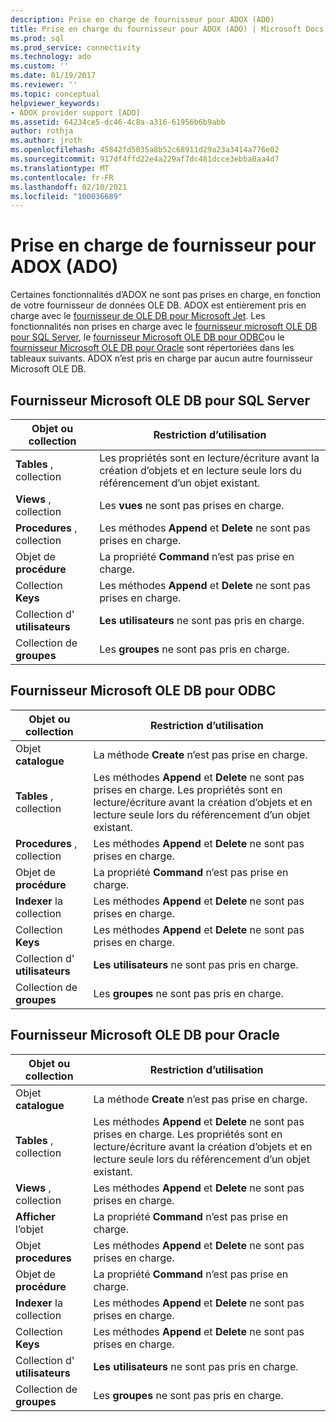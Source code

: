 ```yaml
---
description: Prise en charge de fournisseur pour ADOX (ADO)
title: Prise en charge du fournisseur pour ADOX (ADO) | Microsoft Docs
ms.prod: sql
ms.prod_service: connectivity
ms.technology: ado
ms.custom: ''
ms.date: 01/19/2017
ms.reviewer: ''
ms.topic: conceptual
helpviewer_keywords:
- ADOX provider support [ADO]
ms.assetid: 64234ce5-dc46-4c8a-a316-61956b6b9abb
author: rothja
ms.author: jroth
ms.openlocfilehash: 45842fd5035a8b52c68911d29a23a3414a776e02
ms.sourcegitcommit: 917df4ffd22e4a229af7dc481dcce3ebba0aa4d7
ms.translationtype: MT
ms.contentlocale: fr-FR
ms.lasthandoff: 02/10/2021
ms.locfileid: "100036689"
---
```

# <a name="provider-support-for-adox-ado"></a>Prise en charge de fournisseur pour ADOX (ADO)
Certaines fonctionnalités d’ADOX ne sont pas prises en charge, en fonction de votre fournisseur de données OLE DB. ADOX est entièrement pris en charge avec le [fournisseur de OLE DB pour Microsoft Jet](../appendixes/microsoft-ole-db-provider-for-microsoft-jet.md). Les fonctionnalités non prises en charge avec le [fournisseur microsoft OLE DB pour SQL Server](../appendixes/microsoft-ole-db-provider-for-sql-server.md), le [fournisseur Microsoft OLE DB pour ODBC](../appendixes/microsoft-ole-db-provider-for-odbc.md)ou le [fournisseur Microsoft OLE DB pour Oracle](../appendixes/microsoft-ole-db-provider-for-oracle.md) sont répertoriées dans les tableaux suivants. ADOX n’est pris en charge par aucun autre fournisseur Microsoft OLE DB.  
  
## <a name="microsoft-ole-db-provider-for-sql-server"></a>Fournisseur Microsoft OLE DB pour SQL Server  
  
|Objet ou collection|Restriction d’utilisation|  
|--------------------------|-----------------------|  
|**Tables** , collection|Les propriétés sont en lecture/écriture avant la création d’objets et en lecture seule lors du référencement d’un objet existant.|  
|**Views** , collection|Les **vues** ne sont pas prises en charge.|  
|**Procedures** , collection|Les méthodes **Append** et **Delete** ne sont pas prises en charge.|  
|Objet de **procédure**|La propriété **Command** n’est pas prise en charge.|  
|Collection **Keys**|Les méthodes **Append** et **Delete** ne sont pas prises en charge.|  
|Collection d' **utilisateurs**|**Les utilisateurs** ne sont pas pris en charge.|  
|Collection de **groupes**|Les **groupes** ne sont pas pris en charge.|  
  
## <a name="microsoft-ole-db-provider-for-odbc"></a>Fournisseur Microsoft OLE DB pour ODBC  
  
|Objet ou collection|Restriction d’utilisation|  
|--------------------------|-----------------------|  
|Objet **catalogue**|La méthode **Create** n’est pas prise en charge.|  
|**Tables** , collection|Les méthodes **Append** et **Delete** ne sont pas prises en charge. Les propriétés sont en lecture/écriture avant la création d’objets et en lecture seule lors du référencement d’un objet existant.|  
|**Procedures** , collection|Les méthodes **Append** et **Delete** ne sont pas prises en charge.|  
|Objet de **procédure**|La propriété **Command** n’est pas prise en charge.|  
|**Indexer** la collection|Les méthodes **Append** et **Delete** ne sont pas prises en charge.|  
|Collection **Keys**|Les méthodes **Append** et **Delete** ne sont pas prises en charge.|  
|Collection d' **utilisateurs**|**Les utilisateurs** ne sont pas pris en charge.|  
|Collection de **groupes**|Les **groupes** ne sont pas pris en charge.|  
  
## <a name="microsoft-ole-db-provider-for-oracle"></a>Fournisseur Microsoft OLE DB pour Oracle  
  
|Objet ou collection|Restriction d’utilisation|  
|--------------------------|-----------------------|  
|Objet **catalogue**|La méthode **Create** n’est pas prise en charge.|  
|**Tables** , collection|Les méthodes **Append** et **Delete** ne sont pas prises en charge. Les propriétés sont en lecture/écriture avant la création d’objets et en lecture seule lors du référencement d’un objet existant.|  
|**Views** , collection|Les méthodes **Append** et **Delete** ne sont pas prises en charge.|  
|**Afficher** l’objet|La propriété **Command** n’est pas prise en charge.|  
|Objet **procedures**|Les méthodes **Append** et **Delete** ne sont pas prises en charge.|  
|Objet de **procédure**|La propriété **Command** n’est pas prise en charge.|  
|**Indexer** la collection|Les méthodes **Append** et **Delete** ne sont pas prises en charge.|  
|Collection **Keys**|Les méthodes **Append** et **Delete** ne sont pas prises en charge.|  
|Collection d' **utilisateurs**|**Les utilisateurs** ne sont pas pris en charge.|  
|Collection de **groupes**|Les **groupes** ne sont pas pris en charge.|